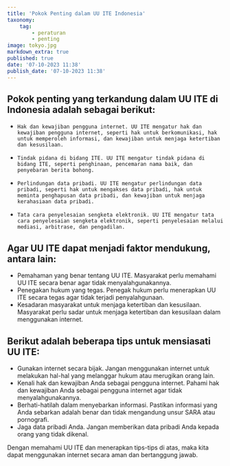 ```yaml
---
title: 'Pokok Penting dalam UU ITE Indonesia'
taxonomy:
    tag:
        - peraturan
        - penting
image: tokyo.jpg
markdown_extra: true
published: true
date: '07-10-2023 11:38'
publish_date: '07-10-2023 11:38'
---
```


## Pokok penting yang terkandung dalam UU ITE di Indonesia adalah sebagai berikut:

*     Hak dan kewajiban pengguna internet. UU ITE mengatur hak dan kewajiban pengguna internet, seperti hak untuk berkomunikasi, hak untuk memperoleh informasi, dan kewajiban untuk menjaga ketertiban dan kesusilaan.
*     Tindak pidana di bidang ITE. UU ITE mengatur tindak pidana di bidang ITE, seperti penghinaan, pencemaran nama baik, dan penyebaran berita bohong.
*     Perlindungan data pribadi. UU ITE mengatur perlindungan data pribadi, seperti hak untuk mengakses data pribadi, hak untuk meminta penghapusan data pribadi, dan kewajiban untuk menjaga kerahasiaan data pribadi.
*     Tata cara penyelesaian sengketa elektronik. UU ITE mengatur tata cara penyelesaian sengketa elektronik, seperti penyelesaian melalui mediasi, arbitrase, dan pengadilan.

##  Agar UU ITE dapat menjadi faktor mendukung, antara lain: 

*  Pemahaman yang benar tentang UU ITE. Masyarakat perlu memahami UU ITE secara benar agar tidak menyalahgunakannya.
*  Penegakan hukum yang tegas. Penegak hukum perlu menerapkan UU ITE secara tegas agar tidak terjadi penyalahgunaan.
*  Kesadaran masyarakat untuk menjaga ketertiban dan kesusilaan. Masyarakat perlu sadar untuk menjaga ketertiban dan kesusilaan dalam  menggunakan internet.

## Berikut adalah beberapa tips untuk mensiasati UU ITE:

* Gunakan internet secara bijak. Jangan menggunakan internet untuk melakukan hal-hal yang melanggar hukum atau merugikan orang lain.
* Kenali hak dan kewajiban Anda sebagai pengguna internet. Pahami hak dan kewajiban Anda sebagai pengguna internet agar tidak menyalahgunakannya.
* Berhati-hatilah dalam menyebarkan informasi. Pastikan informasi yang Anda sebarkan adalah benar dan tidak mengandung unsur SARA atau pornografi.
* Jaga data pribadi Anda. Jangan memberikan data pribadi Anda kepada orang yang tidak dikenal.


Dengan memahami UU ITE dan menerapkan tips-tips di atas, maka kita dapat menggunakan internet secara aman dan bertanggung jawab.